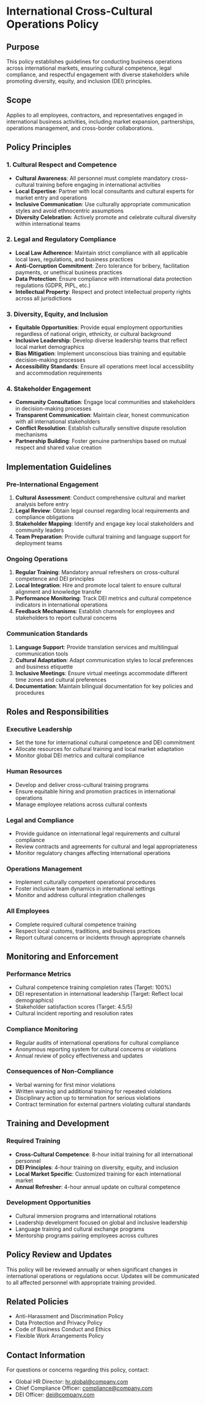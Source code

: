 # International Cross-Cultural Operations Policy

## Purpose
This policy establishes guidelines for conducting business operations across international markets, ensuring cultural competence, legal compliance, and respectful engagement with diverse stakeholders while promoting diversity, equity, and inclusion (DEI) principles.

## Scope
Applies to all employees, contractors, and representatives engaged in international business activities, including market expansion, partnerships, operations management, and cross-border collaborations.

## Policy Principles

### 1. Cultural Respect and Competence
- **Cultural Awareness**: All personnel must complete mandatory cross-cultural training before engaging in international activities
- **Local Expertise**: Partner with local consultants and cultural experts for market entry and operations
- **Inclusive Communication**: Use culturally appropriate communication styles and avoid ethnocentric assumptions
- **Diversity Celebration**: Actively promote and celebrate cultural diversity within international teams

### 2. Legal and Regulatory Compliance
- **Local Law Adherence**: Maintain strict compliance with all applicable local laws, regulations, and business practices
- **Anti-Corruption Commitment**: Zero tolerance for bribery, facilitation payments, or unethical business practices
- **Data Protection**: Ensure compliance with international data protection regulations (GDPR, PIPL, etc.)
- **Intellectual Property**: Respect and protect intellectual property rights across all jurisdictions

### 3. Diversity, Equity, and Inclusion
- **Equitable Opportunities**: Provide equal employment opportunities regardless of national origin, ethnicity, or cultural background
- **Inclusive Leadership**: Develop diverse leadership teams that reflect local market demographics
- **Bias Mitigation**: Implement unconscious bias training and equitable decision-making processes
- **Accessibility Standards**: Ensure all operations meet local accessibility and accommodation requirements

### 4. Stakeholder Engagement
- **Community Consultation**: Engage local communities and stakeholders in decision-making processes
- **Transparent Communication**: Maintain clear, honest communication with all international stakeholders
- **Conflict Resolution**: Establish culturally sensitive dispute resolution mechanisms
- **Partnership Building**: Foster genuine partnerships based on mutual respect and shared value creation

## Implementation Guidelines

### Pre-International Engagement
1. **Cultural Assessment**: Conduct comprehensive cultural and market analysis before entry
2. **Legal Review**: Obtain legal counsel regarding local requirements and compliance obligations
3. **Stakeholder Mapping**: Identify and engage key local stakeholders and community leaders
4. **Team Preparation**: Provide cultural training and language support for deployment teams

### Ongoing Operations
1. **Regular Training**: Mandatory annual refreshers on cross-cultural competence and DEI principles
2. **Local Integration**: Hire and promote local talent to ensure cultural alignment and knowledge transfer
3. **Performance Monitoring**: Track DEI metrics and cultural competence indicators in international operations
4. **Feedback Mechanisms**: Establish channels for employees and stakeholders to report cultural concerns

### Communication Standards
1. **Language Support**: Provide translation services and multilingual communication tools
2. **Cultural Adaptation**: Adapt communication styles to local preferences and business etiquette
3. **Inclusive Meetings**: Ensure virtual meetings accommodate different time zones and cultural preferences
4. **Documentation**: Maintain bilingual documentation for key policies and procedures

## Roles and Responsibilities

### Executive Leadership
- Set the tone for international cultural competence and DEI commitment
- Allocate resources for cultural training and local market adaptation
- Monitor global DEI metrics and cultural compliance

### Human Resources
- Develop and deliver cross-cultural training programs
- Ensure equitable hiring and promotion practices in international operations
- Manage employee relations across cultural contexts

### Legal and Compliance
- Provide guidance on international legal requirements and cultural compliance
- Review contracts and agreements for cultural and legal appropriateness
- Monitor regulatory changes affecting international operations

### Operations Management
- Implement culturally competent operational procedures
- Foster inclusive team dynamics in international settings
- Monitor and address cultural integration challenges

### All Employees
- Complete required cultural competence training
- Respect local customs, traditions, and business practices
- Report cultural concerns or incidents through appropriate channels

## Monitoring and Enforcement

### Performance Metrics
- Cultural competence training completion rates (Target: 100%)
- DEI representation in international leadership (Target: Reflect local demographics)
- Stakeholder satisfaction scores (Target: 4.5/5)
- Cultural incident reporting and resolution rates

### Compliance Monitoring
- Regular audits of international operations for cultural compliance
- Anonymous reporting system for cultural concerns or violations
- Annual review of policy effectiveness and updates

### Consequences of Non-Compliance
- Verbal warning for first minor violations
- Written warning and additional training for repeated violations
- Disciplinary action up to termination for serious violations
- Contract termination for external partners violating cultural standards

## Training and Development

### Required Training
- **Cross-Cultural Competence**: 8-hour initial training for all international personnel
- **DEI Principles**: 4-hour training on diversity, equity, and inclusion
- **Local Market Specific**: Customized training for each international market
- **Annual Refresher**: 4-hour annual update on cultural competence

### Development Opportunities
- Cultural immersion programs and international rotations
- Leadership development focused on global and inclusive leadership
- Language training and cultural exchange programs
- Mentorship programs pairing employees across cultures

## Policy Review and Updates
This policy will be reviewed annually or when significant changes in international operations or regulations occur. Updates will be communicated to all affected personnel with appropriate training provided.

## Related Policies
- Anti-Harassment and Discrimination Policy
- Data Protection and Privacy Policy
- Code of Business Conduct and Ethics
- Flexible Work Arrangements Policy

## Contact Information
For questions or concerns regarding this policy, contact:
- Global HR Director: hr.global@company.com
- Chief Compliance Officer: compliance@company.com
- DEI Officer: dei@company.com
